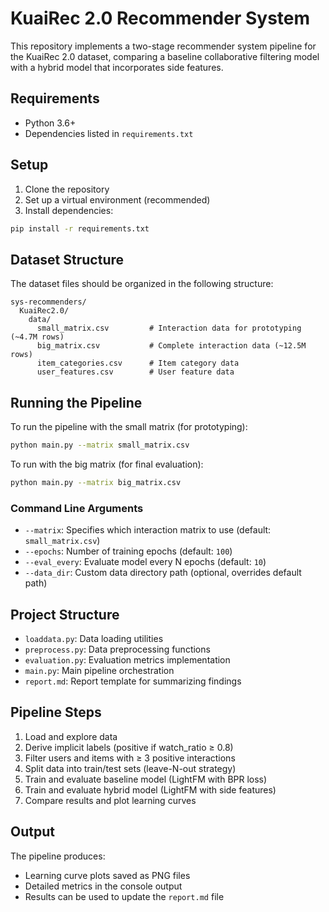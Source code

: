 # KuaiRec 2.0 Recommender System

This repository implements a two-stage recommender system pipeline for the KuaiRec 2.0 dataset, comparing a baseline collaborative filtering model with a hybrid model that incorporates side features.

## Requirements

- Python 3.6+
- Dependencies listed in `requirements.txt`

## Setup

1. Clone the repository
2. Set up a virtual environment (recommended)
3. Install dependencies:

```bash
pip install -r requirements.txt
```

## Dataset Structure

The dataset files should be organized in the following structure:

```
sys-recommenders/
  KuaiRec2.0/
    data/
      small_matrix.csv         # Interaction data for prototyping (~4.7M rows)
      big_matrix.csv           # Complete interaction data (~12.5M rows)
      item_categories.csv      # Item category data
      user_features.csv        # User feature data
```

## Running the Pipeline

To run the pipeline with the small matrix (for prototyping):

```bash
python main.py --matrix small_matrix.csv
```

To run with the big matrix (for final evaluation):

```bash
python main.py --matrix big_matrix.csv
```

### Command Line Arguments

- `--matrix`: Specifies which interaction matrix to use (default: `small_matrix.csv`)
- `--epochs`: Number of training epochs (default: `100`)
- `--eval_every`: Evaluate model every N epochs (default: `10`)
- `--data_dir`: Custom data directory path (optional, overrides default path)

## Project Structure

- `loaddata.py`: Data loading utilities
- `preprocess.py`: Data preprocessing functions
- `evaluation.py`: Evaluation metrics implementation
- `main.py`: Main pipeline orchestration
- `report.md`: Report template for summarizing findings

## Pipeline Steps

1. Load and explore data
2. Derive implicit labels (positive if watch_ratio ≥ 0.8)
3. Filter users and items with ≥ 3 positive interactions
4. Split data into train/test sets (leave-N-out strategy)
5. Train and evaluate baseline model (LightFM with BPR loss)
6. Train and evaluate hybrid model (LightFM with side features)
7. Compare results and plot learning curves

## Output

The pipeline produces:
- Learning curve plots saved as PNG files
- Detailed metrics in the console output
- Results can be used to update the `report.md` file
